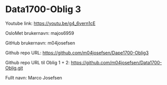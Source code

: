 # Data1700-Oblig 3

Youtube link: https://youtu.be/g4_6vern1cE

OsloMet brukernavn: majos6959

GitHub brukernavn: m04josefsen

Github repo URL: https://github.com/m04josefsen/Dape1700-Oblig3

Github repo URL til Oblig 1 + 2: https://github.com/m04josefsen/Data1700-Oblig.git

Fullt navn: Marco Josefsen
